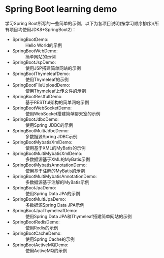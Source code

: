 # Spring Boot learning demo
学习Spring Boot所写的一些简单的示例，以下为各项目说明(按学习顺序排序)(所有项目均使用JDK8+SpringBoot2)：
- SpringBootDemo:  
  &#8195;&#8195;&#8195;Hello World的示例
- SpringBootWebDemo:  
  &#8195;&#8195;&#8195;简单网站的示例
- SpringBootJspDemo:  
  &#8195;&#8195;&#8195;使用JSP搭建简单网站的示例
- SpringBootThymeleafDemo:  
  &#8195;&#8195;&#8195;使用Thymeleaf的示例
- SpringBootFileUploadDemo:  
  &#8195;&#8195;&#8195;使用Thymeleaf上传文件的示例
- SpringBootRestfulDemo:  
  &#8195;&#8195;&#8195;基于RESTful架构的简单网站示例
- SpringBootWebSocketDemo:  
  &#8195;&#8195;&#8195;使用WebSocket搭建简单聊天室的示例
- SpringBootJdbcDemo:  
  &#8195;&#8195;&#8195;使用Spring JDBC的示例
- SpringBootMultiJdbcDemo:  
  &#8195;&#8195;&#8195;多数据源Spring JDBC示例
- SpringBootMybatisXmlDemo:  
  &#8195;&#8195;&#8195;使用基于XML的MyBatis的示例
- SpringBootMultiMybatisXmlDemo:  
  &#8195;&#8195;&#8195;多数据源基于XML的MyBatis示例
- SpringBootMybatisAnnotationDemo:  
  &#8195;&#8195;&#8195;使用基于注解的MyBatis的示例
- SpringBootMultiMybatisAnnotationDemo:  
  &#8195;&#8195;&#8195;多数据源基于注解的MyBatis示例
- SpringBootJpaDemo:  
  &#8195;&#8195;&#8195;使用Spring Data JPA的示例
- SpringBootMultiJpaDemo:  
  &#8195;&#8195;&#8195;多数据源Spring Data JPA示例
- SpringBootJpaThymeleafDemo:  
  &#8195;&#8195;&#8195;使用Spring Data JPA和Thymeleaf搭建简单网站的示例
- SpringBootRedisDemo:  
  &#8195;&#8195;&#8195;使用Redis的示例
- SpringBootCacheDemo:  
  &#8195;&#8195;&#8195;使用Spring Cache的示例
- SpringBootActiveMQDemo:  
  &#8195;&#8195;&#8195;使用ActiveMQ的示例

